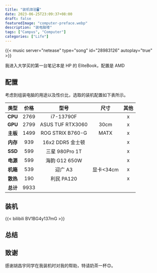 ```yaml
---
title: "装机体验🖥️"
date: 2023-06-25T23:09:37+08:00
draft: false
featuredImage: "computer-preface.webp"
description: "装电脑喽"
tags: ["Campus", "Computer"]
categories: ["Life"]
---
```


<!-- James Franco - Polyphia -->
{{< music server="netease" type="song" id="28983126" autoplay="true" >}}

我进入大学买的第一台笔记本是 HP 的 EliteBook，配置是 AMD

## 配置

考虑到组装电脑的用途以及性价比，选取的装机配置如下表所示。

| **类型**  | **价格** | **型号**         | **尺寸**  | **其他** |
|:---------:|:--------:|:----------------:|:---------:|:--------:|
| **CPU**   | 2769     | i7-13790F        |           | x        |
| **GPU**   | 2799     | ASUS TUF RTX3060 | 30cm      | x        |
| **主板**  | 1499     | ROG STRIX B760-G | MATX      | x        |
| **内存**  | 939      | 16x2 DDR5 金士顿 |           | x        |
| **SSD**   | 599      | 三星 980Pro 1T   |           | x        |
| **电源**  | 599      | 海韵 G12 650W    |           | x        |
| **机箱**  | 539      | 迎广 A3          | 显卡<34cm | x        |
| **散热**  | 190      | 利民 PA120       |           | x        |
| **总计**  | 9933     |

## 装机

{{< bilibili BV1BG4y137mG >}}

## 总结


## 致谢

感谢胡昌宇同学在我装机时对我的帮助，特请奶茶一杯😊。


